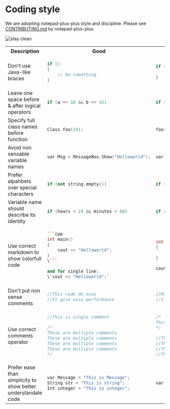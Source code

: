 # Coding style
We are adopting notepad-plus-plus style and discipline. Please see [CONTRIBUTING.md](https://github.com/graysuit/notepad-plus-plus/edit/master/CONTRIBUTING.md) by notepad-plus-plus.

![stay clean](https://notepad-plus-plus.org/assets/images/good-bad-practice.jpg)



<table>
<tr><th>Description</th> <th>Good</th><th>Bad</th></tr>

<tr><td>Don't use Java-like braces</td><td>

```cpp
if ()
{
    // Do something
}
```

</td><td>

```cpp
if () {
    // Do something
}
```

</td></tr>


<tr><td>Leave one space before & after logical operators</td><td>

```cpp
if (a == 10 && b == 42)
```

</td><td>

```cpp
if (a==10&&b==42)
```

</td></tr>


<tr><td>Specify full class names before function</td><td>

```cpp
Class.foo(24);
```

</td><td>

```cpp
foo(24);
```

</td></tr>


<tr><td>Avoid non sensable variable names</td><td>

```cpp
var Msg = MessageBox.Show("Helloworld");
```

</td><td>

```cpp
var gugUT7T8yKHhg87Y = MessageBox.Show("Helloworld");
```

</td></tr>


<tr><td>Prefer alpahbets over special characters</td><td>

```cpp
if (not string.empty())
```

</td><td>

```cpp
if (string != "")
```

</td></tr>


<tr><td>Variable name should describe its identity</td><td>

```cpp
if (hours < 24 && minutes < 60)
```

</td><td>

```cpp
if (a < 24 && b < 60)
```

</td></tr>


<tr><td>Use correct markdown to show colorfull code</td><td>

```cpp
```cpp
int main()
{
    cout << "Helloworld";
}
\```

and for single line:
\`cout << "Helloworld";`
```

</td><td>

```cpp
int main()
{
    cout << "Helloworld";
}

cout << "Helloworld";
```

</td></tr>


<tr><td>Don't put non sense comments</td><td>

```cpp
//This code do xxxx
//It give xxxx performance
```

</td><td>

```cpp
//Mighty Mighty Eagle Rescue me
//I'm person that loves eating pizza and washroom bath
```

</td></tr>



<tr><td>Use correct comments operator</td><td>

```cpp
//This is single comment

/*
These are multiple comments
These are multiple comments
These are multiple comments
These are multiple comments
*/
```

</td><td>

```cpp
/*
This is single comment
*/

//These are multiple comments
//These are multiple comments
//These are multiple comments
//These are multiple comments
```

</td></tr>



<tr><td>Prefer ease than simplicity to show better understandale code</td><td>

```cpp
var Message = "This is Message";
String str = "This is string";
Int integer = "This is integer";
```

</td><td>

```cpp
var m1 = "This is m1";String m2 = "This is m2";Int m3 = "This is m3";
```

</td></tr>


</table>
